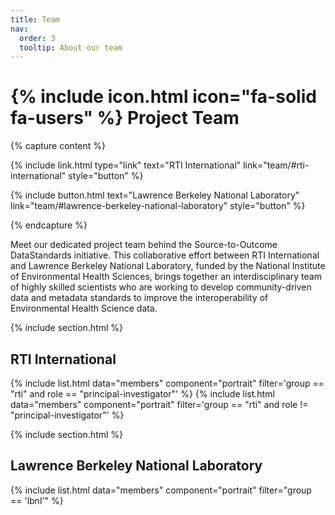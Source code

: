 ```yaml
---
title: Team
nav:
  order: 3
  tooltip: About our team
---
```


# {% include icon.html icon="fa-solid fa-users" %} Project Team

{% capture content %}

{% 
include link.html
type="link"
text="RTI International" 
link="team/#rti-international" 
style="button" 
%}

{% 
include button.html 
text="Lawrence Berkeley National Laboratory" 
link="team/#lawrence-berkeley-national-laboratory" 
style="button" 
%}

{% endcapture %}

Meet our dedicated project team behind the Source-to-Outcome DataStandards initiative. This collaborative effort between RTI International and Lawrence Berkeley National Laboratory, funded by the National Institute of Environmental Health Sciences, brings together an interdisciplinary team of highly skilled scientists who are working to develop community-driven data and metadata standards to improve the interoperability of Environmental Health Science data.


{% include section.html %}

## RTI International

{% include list.html data="members" component="portrait" filter='group == "rti" and role == "principal-investigator"' %}
{% include list.html data="members" component="portrait" filter='group == "rti" and role != "principal-investigator"' %}

{% include section.html %}

## Lawrence Berkeley National Laboratory 

{% include list.html data="members" component="portrait" filter="group == 'lbnl'" %}

